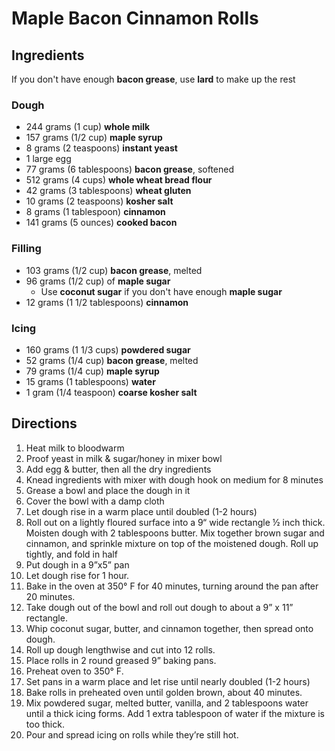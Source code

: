# Maple Bacon Cinnamon Rolls

## Ingredients

If you don't have enough **bacon grease**, use **lard** to make up the rest

### Dough

- 244 grams (1 cup) **whole milk**
- 157 grams (1/2 cup) **maple syrup**
- 8 grams (2 teaspoons) **instant yeast**
- 1 large egg
- 77 grams (6 tablespoons) **bacon grease**, softened
- 512 grams (4 cups) **whole wheat bread flour**
- 42 grams (3 tablespoons) **wheat gluten**
- 10 grams (2 teaspoons) **kosher salt**
- 8 grams (1 tablespoon) **cinnamon**
- 141 grams (5 ounces) **cooked bacon**

### Filling

- 103 grams (1/2 cup) **bacon grease**, melted
- 96 grams (1/2 cup) of **maple sugar**
    - Use **coconut sugar** if you don't have enough **maple sugar**
- 12 grams (1 1/2 tablespoons) **cinnamon**

### Icing

- 160 grams (1 1/3 cups) **powdered sugar**
- 52 grams (1/4 cup) **bacon grease**, melted
- 79 grams (1/4 cup) **maple syrup**
- 15 grams (1 tablespoons) **water**
- 1 gram (1/4 teaspoon) **coarse kosher salt**

## Directions

1. Heat milk to bloodwarm
1. Proof yeast in milk & sugar/honey in mixer bowl
1. Add egg & butter, then all the dry ingredients
1. Knead ingredients with mixer with dough hook on medium for 8 minutes
1. Grease a bowl and place the dough in it
1. Cover the bowl with a damp cloth
1. Let dough rise in a warm place until doubled (1-2 hours)
1. Roll out on a lightly floured surface into a 9“ wide rectangle ½ inch thick. Moisten dough with 2 tablespoons butter. Mix together brown sugar and cinnamon, and sprinkle mixture on top of the moistened dough. Roll up tightly, and fold in half
1. Put dough in a 9”x5” pan
1. Let dough rise for 1 hour.
1. Bake in the oven at 350° F for 40 minutes, turning around the pan after 20 minutes.
1. Take dough out of the bowl and roll out dough to about a 9” x 11” rectangle.
1. Whip coconut sugar, butter, and cinnamon together, then spread onto dough.
1. Roll up dough lengthwise and cut into 12 rolls.
1. Place rolls in 2 round greased 9” baking pans.
1. Preheat oven to 350° F.
1. Set pans in a warm place and let rise until nearly doubled (1-2 hours)
1. Bake rolls in preheated oven until golden brown, about 40 minutes.
1. Mix powdered sugar, melted butter, vanilla, and 2 tablespoons water until a thick icing forms. Add 1 extra tablespoon of water if the mixture is too thick.
1. Pour and spread icing on rolls while they’re still hot.

